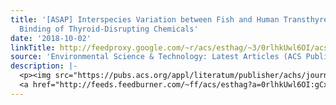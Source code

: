 ```yaml
---
title: '[ASAP] Interspecies Variation between Fish and Human Transthyretins in Their
  Binding of Thyroid-Disrupting Chemicals'
date: '2018-10-02'
linkTitle: http://feedproxy.google.com/~r/acs/esthag/~3/0rlhkUwl6OI/acs.est.8b03581
source: 'Environmental Science & Technology: Latest Articles (ACS Publications)'
description: |-
  <p><img src="https://pubs.acs.org/appl/literatum/publisher/achs/journals/content/esthag/0/esthag.ahead-of-print/acs.est.8b03581/20181002/images/medium/es-2018-03581y_0004.gif" alt="TOC Graphic"/></p><div><cite>Environmental Science & Technology</cite></div><div>DOI: 10.1021/acs.est.8b03581</div><div class="feedflare">
  <a href="http://feeds.feedburner.com/~ff/acs/esthag?a=0rlhkUwl6OI:gCxKJ0POEB0:yIl2AUoC8zA"><img src="http://feeds.feedburner.com/~ff/acs/esthag?d=yIl2AUoC8zA" border="0"></img></a>
---
```


